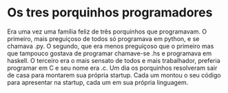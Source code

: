# Os tres porquinhos programadores

Era uma vez uma família feliz de três porquinhos que programavam. O primeiro, mais preguiçoso de todos só programava em python, e se chamava .py. O segundo, que era menos preguiçoso que o primeiro mas que tampouco gostava de programar chamave-se .hs e programava em haskell. O terceiro era o mais sensato de todos e mais trabalhador, preferia programar em C e seu nome era .c. Um dia os porquinhos resolveram sair de casa para montarem sua própria startup. Cada um montou o seu código para apresentar na startup, cada um em sua própria linguagem.
